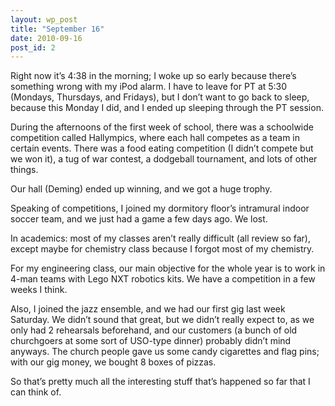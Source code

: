 ```yaml
---
layout: wp_post
title: "September 16"
date: 2010-09-16
post_id: 2
---
```


Right now it’s 4:38 in the morning; I woke up so early because there’s something wrong with my iPod alarm. I have to leave for PT at 5:30 (Mondays, Thursdays, and Fridays), but I don’t want to go back to sleep, because this Monday I did, and I ended up sleeping through the PT session.

During the afternoons of the first week of school, there was a schoolwide competition called Hallympics, where each hall competes as a team in certain events. There was a food eating competition (I didn’t compete but we won it), a tug of war contest, a dodgeball tournament, and lots of other things.

Our hall (Deming) ended up winning, and we got a huge trophy.

Speaking of competitions, I joined my dormitory floor’s intramural indoor soccer team, and we just had a game a few days ago. We lost.

In academics: most of my classes aren’t really difficult (all review so far), except maybe for chemistry class because I forgot most of my chemistry.

For my engineering class, our main objective for the whole year is to work in 4-man teams with Lego NXT robotics kits. We have a competition in a few weeks I think.

Also, I joined the jazz ensemble, and we had our first gig last week Saturday. We didn’t sound that great, but we didn’t really expect to, as we only had 2 rehearsals beforehand, and our customers (a bunch of old churchgoers at some sort of USO-type dinner) probably didn’t mind anyways. The church people gave us some candy cigarettes and flag pins; with our gig money, we bought 8 boxes of pizzas.

So that’s pretty much all the interesting stuff that’s happened so far that I can think of.
